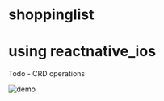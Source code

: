 # shoppinglist
#  using reactnative_ios
Todo - CRD operations


![demo](https://user-images.githubusercontent.com/66199202/109382745-5e27e600-7897-11eb-805d-359151e75bb9.png)
